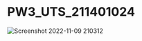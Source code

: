 # PW3_UTS_211401024
![Screenshot 2022-11-09 210312](https://user-images.githubusercontent.com/115688895/200853477-68deca45-fdd5-4a10-8987-3aea0799642a.jpg)
